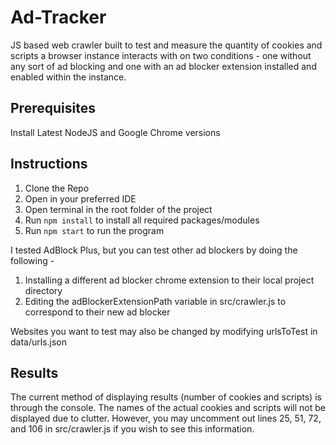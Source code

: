 # Ad-Tracker

JS based web crawler built to test and measure the quantity of cookies and scripts a browser instance interacts with on two conditions - one without any sort of ad blocking and one with an ad blocker extension installed and enabled within the instance.

## Prerequisites
Install Latest NodeJS and Google Chrome versions

## Instructions
1. Clone the Repo
2. Open in your preferred IDE
3. Open terminal in the root folder of the project
5. Run `npm install` to install all required packages/modules
6. Run `npm start` to run the program

   
I tested AdBlock Plus, but you can test other ad blockers by doing the following -

1. Installing a different ad blocker chrome extension to their local project directory
2. Editing the adBlockerExtensionPath variable in src/crawler.js to correspond to their new ad blocker

Websites you want to test may also be changed by modifying urlsToTest in data/urls.json

## Results
The current method of displaying results (number of cookies and scripts) is through the console. The names of the actual cookies and scripts will not be displayed due to clutter. However, you may uncomment out lines 25, 51, 72, and 106 in src/crawler.js if you wish to see this information.
